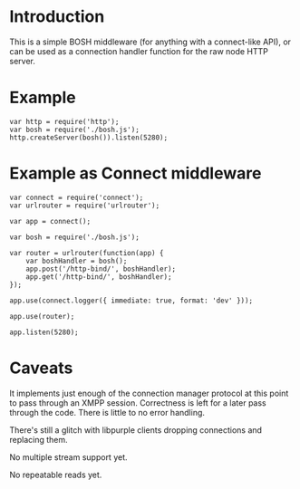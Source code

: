 Introduction
============

This is a simple BOSH middleware (for anything with a connect-like API), or can
be used as a connection handler function for the raw node HTTP server.


Example
=======

    var http = require('http');
    var bosh = require('./bosh.js');
    http.createServer(bosh()).listen(5280);


Example as Connect middleware
=============================

    var connect = require('connect');
    var urlrouter = require('urlrouter');

    var app = connect();

    var bosh = require('./bosh.js');

    var router = urlrouter(function(app) {
        var boshHandler = bosh();
        app.post('/http-bind/', boshHandler);
        app.get('/http-bind/', boshHandler);
    });

    app.use(connect.logger({ immediate: true, format: 'dev' }));

    app.use(router);

    app.listen(5280);

Caveats
=======

It implements just enough of the connection manager protocol at this point to
pass through an XMPP session. Correctness is left for a later pass through the
code. There is little to no error handling.

There's still a glitch with libpurple clients dropping connections and
replacing them.

No multiple stream support yet.

No repeatable reads yet.
